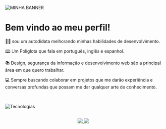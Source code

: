 ![MINHA BANNER](https://user-images.githubusercontent.com/91474990/142739833-dcfba90c-0c50-4337-8829-684dbe805781.gif)


<h1>Bem vindo ao meu perfil!</h1>
<p align="left">
 👋🏽 sou um autodidata melhorando minhas habilidades de desenvolvimento.
</p>
<p align="left">
 🕮 Um Poliglota que fala em português, inglês e espanhol.
</p>
<p align="left">
 📚 Design, segurança da informação e desenvolvimento web são a principal área em que quero trabalhar.
</p>
<p align="left">
 💻 Sempre buscando colaborar em projetos que me darão experiência e conversas profundas que possam me dar qualquer arte de conhecimento.
</p>

##
<div style="display: inline_block"><br/>
 <img align="center"  alt="Tecnologias" src="https://img.shields.io/badge/HTML-239120?style=for-the-badge&logo=html5&logoColor=white" />
 
</div>


##

<div align="center">
 <a href="https://github.com/SouFelps", >
 <img altura="180em" src="https://github-readme-stats.vercel.app/api?username=SouFelps&show_icons=true&theme=dark&include_all_commits=true&count_private=true"/>
 <img altura="180em" src="https://github-readme-stats.vercel.app/api/top-langs/?username=SouFelps&layout=compact&langs_count=7&theme=dark"/>
</div>
 
